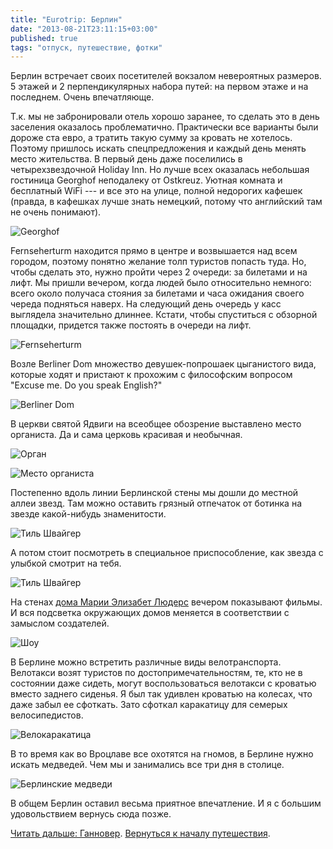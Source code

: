 ```yaml
---
title: "Eurotrip: Берлин"
date: "2013-08-21T23:11:15+03:00"
published: true
tags: "отпуск, путешествие, фотки"
---
```


Берлин встречает своих  посетителей вокзалом невероятных размеров. 5 этажей и 2 перпендикулярных набора путей: на первом этаже и на последнем. Очень впечатляюще. 

Т.к. мы не забронировали отель хорошо заранее, то сделать это в день заселения оказалось проблематично. Практически все варианты были дороже ста евро, а тратить такую сумму за кровать не хотелось. Поэтому пришлось искать спецпредложения и каждый день менять место жительства. В первый день даже поселились в четырехзвездочной Holiday Inn. Но лучше всех оказалась небольшая гостиница Georghof неподалеку от Ostkreuz. Уютная комната и бесплатный WiFi&nbsp;--- и все это на улице, полной недорогих кафешек (правда, в кафешках лучше знать немецкий, потому что английский там не очень понимают).

![](http://a51056ce8d9b948fb69e-8de36eb37b2366f5a76a776c3dee0b32.r42.cf1.rackcdn.com/berlin_georghof.jpg "Georghof") 

Fernseherturm находится прямо в центре и возвышается над всем городом, поэтому понятно желание толп туристов попасть туда. Но, чтобы сделать это, нужно пройти через 2 очереди: за билетами и на лифт. Мы пришли вечером, когда людей было относительно немного: всего около получаса стояния за билетами и часа ожидания своего череда подняться наверх. На следующий день очередь у касс выглядела значительно длиннее.  Кстати, чтобы спуститься с обзорной площадки, придется также постоять в очереди на лифт.

![](http://a51056ce8d9b948fb69e-8de36eb37b2366f5a76a776c3dee0b32.r42.cf1.rackcdn.com/berlin_fernsehenturm.jpg "Fernseherturm")

Возле Berliner Dom множество девушек-попрошаек цыганистого вида, которые ходят и пристают к прохожим с философским вопросом "Excuse me. Do you speak English?"

![](http://a51056ce8d9b948fb69e-8de36eb37b2366f5a76a776c3dee0b32.r42.cf1.rackcdn.com/berlin_berliner_dom.jpg "Berliner Dom")

В церкви святой Ядвиги на всеобщее обозрение выставлено место органиста. Да и сама церковь красивая и необычная. 

![](http://a51056ce8d9b948fb69e-8de36eb37b2366f5a76a776c3dee0b32.r42.cf1.rackcdn.com/berlin_organ.jpg "Орган")

![](http://a51056ce8d9b948fb69e-8de36eb37b2366f5a76a776c3dee0b32.r42.cf1.rackcdn.com/berlin_organist_place.jpg "Место органиста")

Постепенно вдоль линии Берлинской стены мы дошли до местной аллеи звезд. Там можно оставить грязный отпечаток от ботинка на звезде какой-нибудь знаменитости. 

![](http://a51056ce8d9b948fb69e-8de36eb37b2366f5a76a776c3dee0b32.r42.cf1.rackcdn.com/berlin_til_schweiger_star.jpg "Тиль Швайгер")

А потом стоит посмотреть в специальное приспособление, как звезда с улыбкой смотрит на тебя.

![](http://a51056ce8d9b948fb69e-8de36eb37b2366f5a76a776c3dee0b32.r42.cf1.rackcdn.com/berlin_til_schweiger.jpg "Тиль Швайгер")

На стенах [дома Марии Элизабет Людерс](http://ru.wikipedia.org/wiki/%D0%94%D0%BE%D0%BC_%D0%9C%D0%B0%D1%80%D0%B8%D0%B8_%D0%AD%D0%BB%D0%B8%D0%B7%D0%B0%D0%B1%D0%B5%D1%82_%D0%9B%D1%8E%D0%B4%D0%B5%D1%80%D1%81) вечером показывают фильмы. И вся подсветка окружающих домов меняется в соответствии с замыслом создателей. 

![](http://a51056ce8d9b948fb69e-8de36eb37b2366f5a76a776c3dee0b32.r42.cf1.rackcdn.com/berlin_historical_show.jpg "Шоу")

В Берлине можно встретить различные виды велотранспорта. Велотакси возят туристов по достопримечательностям, те, кто не в состоянии даже сидеть, могут воспользоваться велотакси с кроватью вместо заднего сиденья. Я был так удивлен кроватью на колесах, что даже забыл ее сфоткать. Зато сфоткал каракатицу для семерых велосипедистов. 

![](http://a51056ce8d9b948fb69e-8de36eb37b2366f5a76a776c3dee0b32.r42.cf1.rackcdn.com/berlin_velooctopus.jpg "Велокаракатица")

В то время как во Вроцлаве все охотятся на гномов, в Берлине нужно искать медведей. Чем мы и занимались все три дня в столице.

![](http://a51056ce8d9b948fb69e-8de36eb37b2366f5a76a776c3dee0b32.r42.cf1.rackcdn.com/berlin_bears.jpg "Берлинские медведи")

В общем Берлин оставил весьма приятное впечатление. И я с большим удовольствием вернусь сюда позже. 

[Читать дальше: Ганновер](/post/eurotrip-hannover). [Вернуться к началу путешествия](/post/eurotrip-warsaw).
